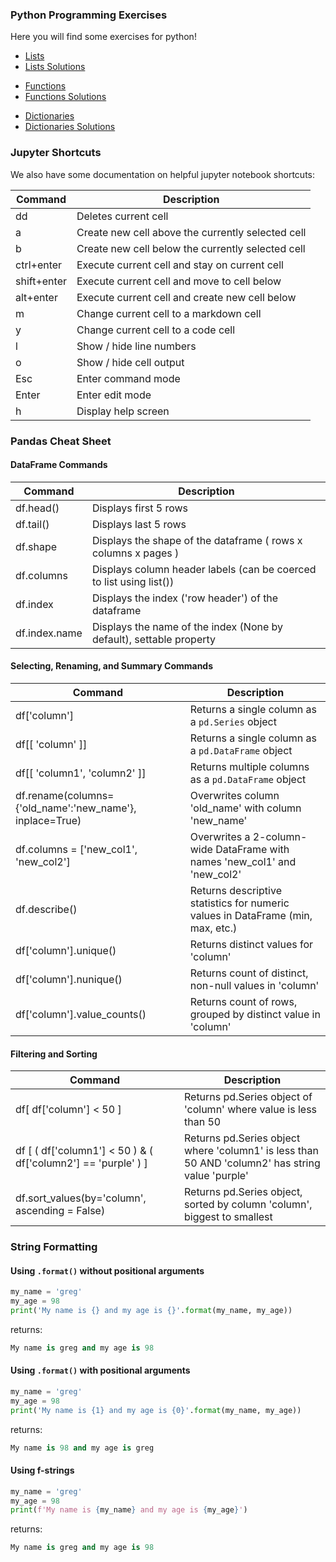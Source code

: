### Python Programming Exercises 

Here you will find some exercises for python!

<ul>
  <li><a href="./lists/lists.ipynb">Lists</a></li>
  <li><a href="./lists/lists_solutions.ipynb">Lists Solutions</a></li>
</ul>
<ul>
  <li><a href="./functions/functions.ipynb">Functions</a></li>
  <li><a href="./functions/functions_solutions.ipynb">Functions Solutions</a></li>
</ul>
<ul>
  <li><a href="./dictionaries/dictionaries.ipynb">Dictionaries</a></li>
  <li><a href="./dictionaries/dictionaries_solutions.ipynb">Dictionaries Solutions</a></li>
</ul>

### Jupyter Shortcuts
We also have some documentation on helpful jupyter notebook shortcuts:

| Command    | Description                                        |
|------------|----------------------------------------------------|
|  dd        | Deletes current cell                               |
|  a         | Create new cell above the currently selected cell  |
|  b         | Create new cell below the currently selected cell  |
| ctrl+enter | Execute current cell and stay on current cell      |
| shift+enter| Execute current cell and move to cell below        |
| alt+enter  | Execute current cell and create new cell below     |
| m          | Change current cell to a markdown cell             |
| y          | Change current cell to a code cell                 |
| l          | Show / hide line numbers                           |
| o          | Show / hide cell output                            |
| Esc        | Enter command mode                                 |
| Enter      | Enter edit mode                                    |
| h          | Display help screen                                |

### Pandas Cheat Sheet

#### DataFrame Commands
| Command                                                         | Description                                                                                      |
|-----------------------------------------------------------------|--------------------------------------------------------------------------------------------------|
| df.head()                                                       | Displays first 5 rows                                                                            |
| df.tail()                                                       | Displays last 5 rows                                                                             |
| df.shape                                                        | Displays the shape of the dataframe ( rows x columns x pages )                                   |
| df.columns                                                      | Displays column header labels (can be coerced to list using list())                              |
| df.index                                                        | Displays the index ('row header') of the dataframe                                               |
| df.index.name                                                   | Displays the name of the index (None by default), settable property                              |

#### Selecting, Renaming, and Summary Commands
| Command                                                         | Description                                                                                      |
|-----------------------------------------------------------------|--------------------------------------------------------------------------------------------------|
| df['column']                                                    | Returns a single column as a `pd.Series` object                                                  |
| df[[ 'column' ]]                                                | Returns a single column as a `pd.DataFrame` object                                               |
| df[[ 'column1', 'column2' ]]                                    | Returns multiple columns as a `pd.DataFrame` object                                              |
| df.rename(columns={'old_name':'new_name'}, inplace=True)        | Overwrites column 'old_name' with column 'new_name'                                              |
| df.columns = ['new_col1', 'new_col2']                           | Overwrites a 2-column-wide DataFrame with names 'new_col1' and 'new_col2'                        |
| df.describe()                                                   | Returns descriptive statistics for numeric values in DataFrame (min, max, etc.)                  |
| df['column'].unique()                                           | Returns distinct values for 'column'                                                             |
| df['column'].nunique()                                          | Returns count of distinct, non-null values in 'column'                                           |
| df['column'].value_counts()                                     | Returns count of rows, grouped by distinct value in 'column'                                     |

#### Filtering and Sorting
| Command                                                         | Description                                                                                      |
|-----------------------------------------------------------------|--------------------------------------------------------------------------------------------------|
| df[ df['column'] < 50 ]                                         | Returns pd.Series object of 'column' where value is less than 50                                 |
| df [ ( df['column1'] < 50 ) &  ( df['column2'] == 'purple' ) ]  | Returns pd.Series object where 'column1' is less than 50 AND 'column2' has string value 'purple' |
| df.sort_values(by='column', ascending = False)                  | Returns pd.Series object, sorted by column 'column', biggest to smallest                         |

### String Formatting

#### Using `.format()` without positional arguments

```python
my_name = 'greg'
my_age = 98
print('My name is {} and my age is {}'.format(my_name, my_age))
```
returns:
```python
My name is greg and my age is 98
```

#### Using `.format()` with positional arguments
```python
my_name = 'greg'
my_age = 98
print('My name is {1} and my age is {0}'.format(my_name, my_age))
```

returns:
```python
My name is 98 and my age is greg
```

#### Using f-strings

```python
my_name = 'greg'
my_age = 98
print(f'My name is {my_name} and my age is {my_age}')
```

returns:
```python
My name is greg and my age is 98
```
